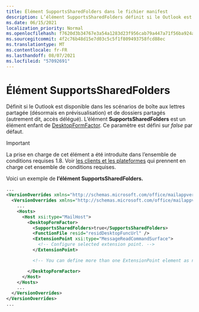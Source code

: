 ```yaml
---
title: Élément SupportsSharedFolders dans le fichier manifest
description: L’élément SupportsSharedFolders définit si le Outlook est disponible dans les dossiers partagés et les scénarios de boîtes aux lettres partagées.
ms.date: 06/15/2021
localization_priority: Normal
ms.openlocfilehash: f7620d3b34767e3a54a1283d23f956cab79a447a71f56ba924ac6a70a3ebaa0a
ms.sourcegitcommit: 4f2c76b48d15e7d03c5c5f1f809493758fcd88ec
ms.translationtype: MT
ms.contentlocale: fr-FR
ms.lasthandoff: 08/07/2021
ms.locfileid: "57092691"
---
```

# <a name="supportssharedfolders-element"></a>Élément SupportsSharedFolders

Définit si le Outlook est disponible dans les scénarios de boîte aux lettres partagée (désormais en prévisualisation) et de dossiers partagés (autrement dit, accès délégué). L’élément **SupportsSharedFolders** est un élément enfant de [DesktopFormFactor](desktopformfactor.md). Ce paramètre est défini sur *false* par défaut.

> [!IMPORTANT]
> La prise en charge de cet élément a été introduite dans l’ensemble de conditions requises 1.8. Voir [les clients et les plateformes](../../reference/requirement-sets/outlook-api-requirement-sets.md#requirement-sets-supported-by-exchange-servers-and-outlook-clients) qui prennent en charge cet ensemble de conditions requises.

Voici un exemple de **l’élément SupportsSharedFolders.**

```XML
...
<VersionOverrides xmlns="http://schemas.microsoft.com/office/mailappversionoverrides" xsi:type="VersionOverridesV1_0">
  <VersionOverrides xmlns="http://schemas.microsoft.com/office/mailappversionoverrides/1.1" xsi:type="VersionOverridesV1_1">
    ...
    <Hosts>
      <Host xsi:type="MailHost">
        <DesktopFormFactor>
          <SupportsSharedFolders>true</SupportsSharedFolders>
          <FunctionFile resid="residDesktopFuncUrl" />
          <ExtensionPoint xsi:type="MessageReadCommandSurface">
            <!-- Configure selected extension point. -->
          </ExtensionPoint>

          <!-- You can define more than one ExtensionPoint element as needed. -->

        </DesktopFormFactor>
      </Host>
    </Hosts>
    ...
  </VersionOverrides>
</VersionOverrides>
...
```
